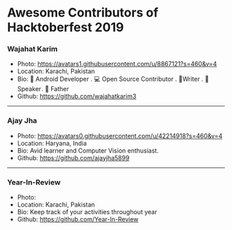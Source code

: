 # Awesome Contributors of Hacktoberfest 2019

### Wajahat Karim
- Photo: https://avatars1.githubusercontent.com/u/8867121?s=460&v=4
- Location: Karachi, Pakistan
- Bio: 📱 Android Developer . 💻 Open Source Contributor . 📝Writer . 🎤 Speaker . 👶 Father 
- Github: https://github.com/wajahatkarim3

-----------

### Ajay Jha
- Photo: https://avatars0.githubusercontent.com/u/42214918?s=460&v=4
- Location: Haryana, India
- Bio: Avid learner and Computer Vision enthusiast. 
- Github: https://github.com/ajayjha5899

-----------

### Year-In-Review
- Photo: 
- Location: Karachi, Pakistan
- Bio: Keep track of your activities throughout year
- Github: https://github.com/Year-In-Review
